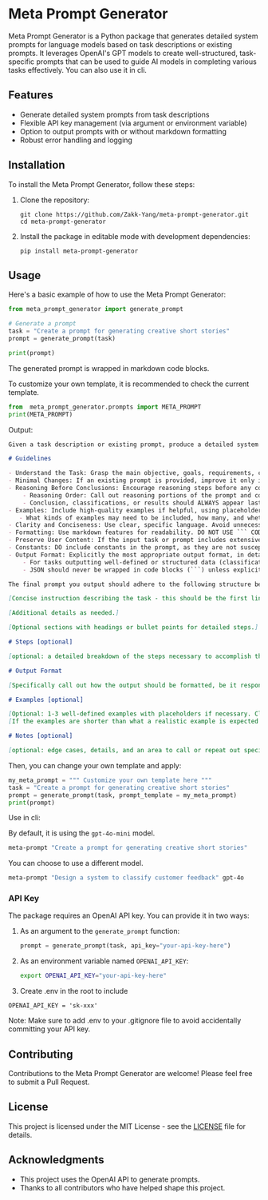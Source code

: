 # Meta Prompt Generator

Meta Prompt Generator is a Python package that generates detailed system prompts for language models based on task descriptions or existing prompts. It leverages OpenAI's GPT models to create well-structured, task-specific prompts that can be used to guide AI models in completing various tasks effectively. You can also use it in cli. 

## Features

- Generate detailed system prompts from task descriptions
- Flexible API key management (via argument or environment variable)
- Option to output prompts with or without markdown formatting
- Robust error handling and logging

## Installation

To install the Meta Prompt Generator, follow these steps:

1. Clone the repository:
   ```
   git clone https://github.com/Zakk-Yang/meta-prompt-generator.git
   cd meta-prompt-generator
   ```

2. Install the package in editable mode with development dependencies:
   ```
   pip install meta-prompt-generator
   ```

## Usage

Here's a basic example of how to use the Meta Prompt Generator:

```python
from meta_prompt_generator import generate_prompt

# Generate a prompt
task = "Create a prompt for generating creative short stories"
prompt = generate_prompt(task)

print(prompt)
```

The generated prompt is wrapped in markdown code blocks.

To customize your own template, it is recommended to check the current template.

```python
from  meta_prompt_generator.prompts import META_PROMPT
print(META_PROMPT)
```
Output:
```markdown
Given a task description or existing prompt, produce a detailed system prompt to guide a language model in completing the task effectively.

# Guidelines

- Understand the Task: Grasp the main objective, goals, requirements, constraints, and expected output.
- Minimal Changes: If an existing prompt is provided, improve it only if it's simple. For complex prompts, enhance clarity and add missing elements without altering the original structure.
- Reasoning Before Conclusions: Encourage reasoning steps before any conclusions are reached. ATTENTION! If the user provides examples where the reasoning happens afterward, REVERSE the order! NEVER START EXAMPLES WITH CONCLUSIONS!
    - Reasoning Order: Call out reasoning portions of the prompt and conclusion parts (specific fields by name). For each, determine the ORDER in which this is done, and whether it needs to be reversed.
    - Conclusion, classifications, or results should ALWAYS appear last.
- Examples: Include high-quality examples if helpful, using placeholders [in brackets] for complex elements.
   - What kinds of examples may need to be included, how many, and whether they are complex enough to benefit from placeholders.
- Clarity and Conciseness: Use clear, specific language. Avoid unnecessary instructions or bland statements.
- Formatting: Use markdown features for readability. DO NOT USE ``` CODE BLOCKS UNLESS SPECIFICALLY REQUESTED.
- Preserve User Content: If the input task or prompt includes extensive guidelines or examples, preserve them entirely, or as closely as possible. If they are vague, consider breaking down into sub-steps. Keep any details, guidelines, examples, variables, or placeholders provided by the user.
- Constants: DO include constants in the prompt, as they are not susceptible to prompt injection. Such as guides, rubrics, and examples.
- Output Format: Explicitly the most appropriate output format, in detail. This should include length and syntax (e.g. short sentence, paragraph, JSON, etc.)
    - For tasks outputting well-defined or structured data (classification, JSON, etc.) bias toward outputting a JSON.
    - JSON should never be wrapped in code blocks (```) unless explicitly requested.

The final prompt you output should adhere to the following structure below. Do not include any additional commentary, only output the completed system prompt. SPECIFICALLY, do not include any additional messages at the start or end of the prompt. (e.g. no "---")

[Concise instruction describing the task - this should be the first line in the prompt, no section header]

[Additional details as needed.]

[Optional sections with headings or bullet points for detailed steps.]

# Steps [optional]

[optional: a detailed breakdown of the steps necessary to accomplish the task]

# Output Format

[Specifically call out how the output should be formatted, be it response length, structure e.g. JSON, markdown, etc]

# Examples [optional]

[Optional: 1-3 well-defined examples with placeholders if necessary. Clearly mark where examples start and end, and what the input and output are. User placeholders as necessary.]
[If the examples are shorter than what a realistic example is expected to be, make a reference with () explaining how real examples should be longer / shorter / different. AND USE PLACEHOLDERS! ]

# Notes [optional]

[optional: edge cases, details, and an area to call or repeat out specific important considerations]

```


Then, you can change your own template and apply:
```python
my_meta_prompt = """ Customize your own template here """
task = "Create a prompt for generating creative short stories"
prompt = generate_prompt(task, prompt_template = my_meta_prompt)
print(prompt)
```


Use in cli:

By default, it is using the `gpt-4o-mini` model.
```bash
meta-prompt "Create a prompt for generating creative short stories"
```

You can choose to use a different model.
```bash
meta-prompt "Design a system to classify customer feedback" gpt-4o
```

### API Key

The package requires an OpenAI API key. You can provide it in two ways:

1. As an argument to the `generate_prompt` function:
   ```python
   prompt = generate_prompt(task, api_key="your-api-key-here")
   ```

2. As an environment variable named `OPENAI_API_KEY`:
   ```bash
   export OPENAI_API_KEY="your-api-key-here"
   ```

3. Create .env in the root to include 
```
OPENAI_API_KEY = 'sk-xxx'
```
Note: Make sure to add .env to your .gitignore file to avoid accidentally committing your API key.


## Contributing

Contributions to the Meta Prompt Generator are welcome! Please feel free to submit a Pull Request.

## License

This project is licensed under the MIT License - see the [LICENSE](LICENSE) file for details.

## Acknowledgments

- This project uses the OpenAI API to generate prompts.
- Thanks to all contributors who have helped shape this project.

